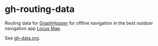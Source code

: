 # gh-routing-data

Routing data for [GraphHopper](https://www.graphhopper.com) for offline navigation in the best outdoor navigation app [Locus Map](http://www.locusmap.eu).

See [gh-data.org](https://gh-data.org).